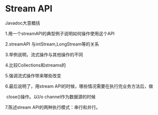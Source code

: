 #                     Stream API

Javadoc大意概括

1.用一个streamAPI的典型例子说明如何操作使用这个API

2.streamAPI 与intStream,LongStream等的关系

3.举例说明，流式操作与其他操作的不同

4.比较Collections和streams的

5.强调流式操作带来哪些改变

6.最后说明了，用stream API的时候，哪些情况需要在执行完业务方法后，做

​	close()操作。以I/o channel作为数据源的时候

7.陈述stream API的两种执行模式：串行和并行。